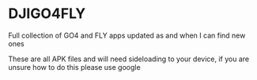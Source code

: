 # DJIGO4FLY

Full collection of GO4 and FLY apps updated as and when I can find new ones

These are all APK files and will need sideloading to your device, if you are
unsure how to do this please use google
